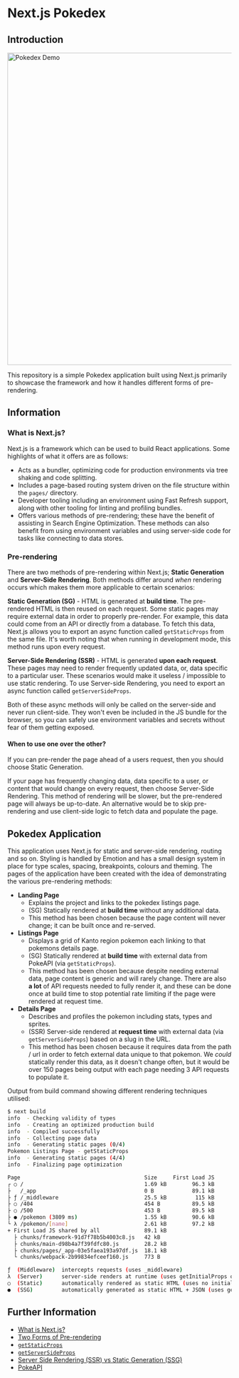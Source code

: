 # Next.js Pokedex

## Introduction

<img src="https://user-images.githubusercontent.com/167421/160014678-85e98cf3-9447-46f5-904b-3f90a355a4da.gif" width="700" alt="Pokedex Demo" />

This repository is a simple Pokedex application built using Next.js primarily to showcase the framework and how it handles different forms of pre-rendering.

## Information

### What is Next.js?

Next.js is a framework which can be used to build React applications. Some highlights of what it offers are as follows:

  - Acts as a bundler, optimizing code for production environments via tree shaking and code splitting.
  - Includes a page-based routing system driven on the file structure within the `pages/` directory.
  - Developer tooling including an environment using Fast Refresh support, along with other tooling for linting and profiling bundles.
  - Offers various methods of pre-rendering; these have the benefit of assisting in Search Engine Optimization. These methods can also benefit from using environment variables and using server-side code for tasks like connecting to data stores.

### Pre-rendering

There are two methods of pre-rendering within Next.js; **Static Generation** and **Server-Side Rendering**. Both methods differ around _when_ rendering occurs which makes them more applicable to certain scenarios:

**Static Generation (SG)** - HTML is generated at **build time**. The pre-rendered HTML is then reused on each request. Some static pages may require external data in order to properly pre-render. For example, this data could come from an API or directly from a database. To fetch this data, Next.js allows you to export an async function called `getStaticProps` from the same file. It's worth noting that when running in development mode, this method runs upon every request.

**Server-Side Rendering (SSR)** - HTML is generated **upon each request**. These pages may need to render frequently updated data, or, data specific to a particular user. These scenarios would make it useless / impossible to use static rendering. To use Server-side Rendering, you need to export an async function called `getServerSideProps`.

Both of these async methods will only be called on the server-side and never run client-side. They won't even be included in the JS bundle for the browser, so you can safely use environment variables and secrets without fear of them getting exposed.

#### When to use one over the other?

If you can pre-render the page ahead of a users request, then you should choose Static Generation. 

If your page has frequently changing data, data specific to a user, or content that would change on every request, then choose Server-Side Rendering. This method of rendering will be slower, but the pre-rendered page will always be up-to-date. An alternative would be to skip pre-rendering and use client-side logic to fetch data and populate the page.

## Pokedex Application

This application uses Next.js for static and server-side rendering, routing and so on. Styling is handled by Emotion and has a small design system in place for type scales, spacing, breakpoints, colours and theming. The pages of the application have been created with the idea of demonstrating the various pre-rendering methods:

- **Landing Page**
    - Explains the project and links to the pokedex listings page.
    - (SG) Statically rendered at **build time** without any additional data.
    - This method has been chosen because the page content will never change; it can be built once and re-served.
- **Listings Page**
    - Displays a grid of Kanto region pokemon each linking to that pokemons details page.
    - (SG) Statically rendered at **build time** with external data from PokeAPI (via `getStaticProps`).
    - This method has been chosen because despite needing external data, page content is generic and will rarely change. There are also **a lot** of API requests needed to fully render it, and these can be done once at build time to stop potential rate limiting if the page were rendered at request time.
- **Details Page**
    - Describes and profiles the pokemon including stats, types and sprites.
    - (SSR) Server-side rendered at **request time** with external data (via `getServerSideProps`) based on a slug in the URL.
    - This method has been chosen because it requires data from the path / url in order to fetch external data unique to that pokemon. We _could_ statically render this data, as it doesn't change often, but it would be over 150 pages being output with each page needing 3 API requests to populate it.

Output from build command showing different rendering techniques utilised:
```bash
$ next build
info  - Checking validity of types
info  - Creating an optimized production build
info  - Compiled successfully
info  - Collecting page data
info  - Generating static pages (0/4)
Pokemon Listings Page - getStaticProps
info  - Generating static pages (4/4)
info  - Finalizing page optimization

Page                                       Size     First Load JS
┌ ○ /                                      1.69 kB        96.3 kB
├   /_app                                  0 B            89.1 kB
├ ƒ /_middleware                           25.5 kB         115 kB
├ ○ /404                                   454 B          89.5 kB
├ ○ /500                                   453 B          89.5 kB
├ ● /pokemon (3809 ms)                     1.55 kB        90.6 kB
└ λ /pokemon/[name]                        2.61 kB        97.2 kB
+ First Load JS shared by all              89.1 kB
  ├ chunks/framework-91d7f78b5b4003c8.js   42 kB
  ├ chunks/main-d98b4a7f39fdfc80.js        28.2 kB
  ├ chunks/pages/_app-03e5faea193a97df.js  18.1 kB
  └ chunks/webpack-2b99834efceef160.js     773 B

ƒ  (Middleware)  intercepts requests (uses _middleware)
λ  (Server)      server-side renders at runtime (uses getInitialProps or getServerSideProps)
○  (Static)      automatically rendered as static HTML (uses no initial props)
●  (SSG)         automatically generated as static HTML + JSON (uses getStaticProps)
```

## Further Information
- [What is Next.js?](https://nextjs.org/learn/foundations/about-nextjs/what-is-nextjs)
- [Two Forms of Pre-rendering](https://nextjs.org/learn/basics/data-fetching/two-forms)
- [`getStaticProps`](https://nextjs.org/docs/basic-features/data-fetching/get-static-props)
- [`getServerSideProps`](https://nextjs.org/docs/basic-features/data-fetching/get-server-side-props)
- [Server Side Rendering (SSR) vs Static Generation (SSG)](https://vercel.com/blog/nextjs-server-side-rendering-vs-static-generation)
- [PokeAPI](https://pokeapi.co/)
